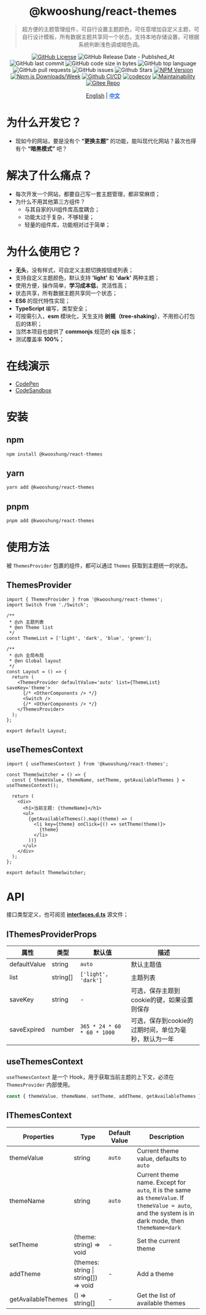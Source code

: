 <div align="center">

# @kwooshung/react-themes

> 超方便的主题管理组件，可自行设置主题颜色，可任意增加自定义主题，可自行设计模板，所有数据主题共享同一个状态，支持本地存储设置，可根据系统判断浅色调或暗色调。

[![GitHub License](https://img.shields.io/github/license/kwooshung/React-Themes?labelColor=272e3b&color=165dff)](LICENSE)
![GitHub Release Date - Published_At](https://img.shields.io/github/release-date/kwooshung/React-Themes?labelColor=272e3b&color=00b42A&logo=github)
![GitHub last commit](https://img.shields.io/github/last-commit/kwooshung/React-Themes?labelColor=272e3b&color=165dff)
![GitHub code size in bytes](https://img.shields.io/github/languages/code-size/kwooshung/React-Themes?labelColor=272e3b&color=165dff)
![GitHub top language](https://img.shields.io/github/languages/top/kwooshung/React-Themes?labelColor=272e3b&color=165dff)
![GitHub pull requests](https://img.shields.io/github/issues-pr/kwooshung/React-Themes?labelColor=272e3b&color=165dff)
![GitHub issues](https://img.shields.io/github/issues/kwooshung/React-Themes?labelColor=272e3b&color=165dff)
![Github Stars](https://img.shields.io/github/stars/kwooshung/React-Themes?labelColor=272e3b&color=165dff)
[![NPM Version](https://img.shields.io/npm/v/@kwooshung/react-themes?labelColor=272e3b&color=165dff)](https://www.npmjs.com/package/@kwooshung/react-themes)
[![Npm.js Downloads/Week](https://img.shields.io/npm/dw/@kwooshung/react-themes?labelColor=272e3b&labelColor=272e3b&color=165dff&logo=npm)](https://www.npmjs.com/package/@kwooshung/react-themes)
[![Github CI/CD](https://github.com/kwooshung/React-Themes/actions/workflows/ci.yml/badge.svg)](https://github.com/kwooshung/React-Themes/actions/)
[![codecov](https://codecov.io/gh/kwooshung/React-Themes/graph/badge.svg?token=EI87ZaW6EC)](https://codecov.io/gh/kwooshung/React-Themes)
[![Maintainability](https://api.codeclimate.com/v1/badges/d40982a696f3df2e89b8/maintainability)](https://codeclimate.com/github/kwooshung/React-Themes/maintainability)
[![Gitee Repo](https://img.shields.io/badge/Gitee-React--Themes-165dff?logo=gitee)](https://gitee.com/kwooshung/React-Themes/)

<p align="center">
    <a href="README.md">English</a> | 
    <a href="README.zh-CN.md" style="font-weight:700;color:#165dff;text-decoration:underline;">中文</a>
</p>
</div>

# 为什么开发它？

- 现如今的网站，要是没有个 **“更换主题”** 的功能，能叫现代化网站？最次也得有个 **“暗黑模式”** 吧？

# 解决了什么痛点？

- 每次开发一个网站，都要自己写一套主题管理，都非常麻烦；
- 为什么不用其他第三方组件？
  - 与其自家的UI组件库高度耦合；
  - 功能太过于复杂，不够轻量；
  - 轻量的组件库，功能相对过于简单；

# 为什么使用它？

- **无头**，没有样式，可自定义主题切换按钮或列表；
- 支持自定义主题颜色，默认支持 **'light'** 和 **'dark'** 两种主题；
- 使用方便，操作简单，**学习成本低**，灵活性高；
- 状态共享，所有数据主题共享同一个状态；
- **ES6** 的现代特性实现；
- **TypeScript** 编写，类型安全；
- 可按需引入，**esm** 模块化，天生支持 **树摇（tree-shaking）**，不用担心打包后的体积；
- 当然本项目也提供了 **commonjs** 规范的 **cjs** 版本；
- 测试覆盖率 **100%**；

# 在线演示

- [CodePen](https://codepen.io/kwooshung/pen/vYPwypM)
- [CodeSandbox](https://codesandbox.io/p/devbox/react-themes-tmdtrh?file=%2Fsrc%2Fmain.tsx%3A9%2C3)

# 安装

## npm

```bash
npm install @kwooshung/react-themes
```

## yarn

```bash
yarn add @kwooshung/react-themes
```

## pnpm

```bash
pnpm add @kwooshung/react-themes
```

# 使用方法

被 `ThemesProvider` 包裹的组件，都可以通过 `Themes` 获取到主题统一的状态。

## ThemesProvider

```tsx
import { ThemesProvider } from '@kwooshung/react-themes';
import Switch from './Switch';

/**
 * @zh 主题列表
 * @en Theme list
 */
const ThemeList = ['light', 'dark', 'blue', 'green'];

/**
 * @zh 全局布局
 * @en Global layout
 */
const Layout = () => {
  return (
    <ThemesProvider defaultValue='auto' list={ThemeList} saveKey='theme'>
      {/* <OtherComponents /> */}
      <Switch />
      {/* <OtherComponents /> */}
    </ThemesProvider>
  );
};

export default Layout;
```

## useThemesContext

```tsx
import { useThemesContext } from '@kwooshung/react-themes';

const ThemeSwitcher = () => {
  const { themeValue, themeName, setTheme, getAvailableThemes } = useThemesContext();

  return (
    <div>
      <h1>当前主题: {themeName}</h1>
      <ul>
        {getAvailableThemes().map((theme) => (
          <li key={theme} onClick={() => setTheme(theme)}>
            {theme}
          </li>
        ))}
      </ul>
    </div>
  );
};

export default ThemeSwitcher;
```

# API

接口类型定义，也可阅览 **[interfaces.d.ts](./src/themes/interfaces.d.ts)** 源文件；

## IThemesProviderProps

| 属性         | 类型     | 默认值                      | 描述                                                 |
| ------------ | -------- | --------------------------- | ---------------------------------------------------- |
| defaultValue | string   | `auto`                      | 默认主题值                                           |
| list         | string[] | `['light', 'dark']`         | 主题列表                                             |
| saveKey      | string   | -                           | 可选，保存主题到cookie的键，如果设置则保存           |
| saveExpired  | number   | `365 * 24 * 60 * 60 * 1000` | 可选，保存到cookie的过期时间，单位为毫秒，默认为一年 |

## useThemesContext

`useThemesContext` 是一个 Hook，用于获取当前主题的上下文，必须在 `ThemesProvider` 内部使用。

```typescript
const { themeValue, themeName, setTheme, addTheme, getAvailableThemes } = useThemesContext(); // 返回值为 `IThemesContext` 接口类型
```

## IThemesContext

| Properties         | Type                                 | Default Value | Description                                                                                                                                          |
| ------------------ | ------------------------------------ | ------------- | ---------------------------------------------------------------------------------------------------------------------------------------------------- |
| themeValue         | string                               | `auto`        | Current theme value, defaults to `auto`                                                                                                              |
| themeName          | string                               | `auto`        | Current theme name. Except for `auto`, it is the same as `themeValue`. If `themeValue = auto`, and the system is in dark mode, then `themeName=dark` |
| setTheme           | (theme: string) => void              | -             | Set the current theme                                                                                                                                |
| addTheme           | (themes: string \| string[]) => void | -             | Add a theme                                                                                                                                          |
| getAvailableThemes | () => string[]                       | -             | Get the list of available themes                                                                                                                     |
